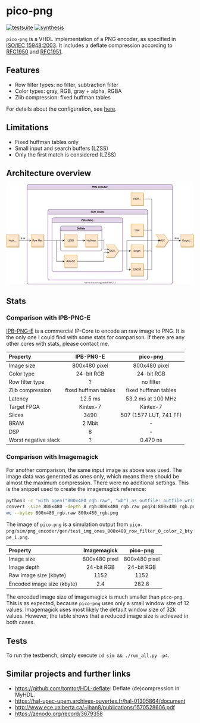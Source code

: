 # pico-png

[![testsuite](https://github.com/marph91/pico-png/workflows/tests/badge.svg)](https://github.com/marph91/pico-png/actions?query=workflow%3Atests)
[![synthesis](https://github.com/marph91/pico-png/workflows/synthesis/badge.svg)](https://github.com/marph91/pico-png/actions?query=workflow%3Asynthesis)

`pico-png` is a VHDL implementation of a PNG encoder, as specified in [ISO/IEC 15948:2003](https://www.w3.org/TR/2003/REC-PNG-20031110/). It includes a deflate compression according to [RFC1950](https://www.ietf.org/rfc/rfc1950.txt) and [RFC1951](https://www.ietf.org/rfc/rfc1951.txt).

## Features

- Row filter types: no filter, subtraction filter
- Color types: gray, RGB, gray + alpha, RGBA
- Zlib compression: fixed huffman tables

For details about the configuration, see [here](doc/toplevel_interface.md).

## Limitations

- Fixed huffman tables only
- Small input and search buffers (LZSS)
- Only the first match is considered (LZSS)

## Architecture overview

![architecture_overview](doc/images/overview.svg)

## Stats

### Comparison with IPB-PNG-E

[IPB-PNG-E](https://ipbloq.files.wordpress.com/2017/09/ipb-png-e-pb.pdf) is a commercial IP-Core to encode an raw image to PNG. It is the only one I could find with some stats for comparison. If there are any other cores with stats, please contact me.

|Property|IPB-PNG-E|pico-png|
|:-|:-:|:-:|
|Image size|800x480 pixel|800x480 pixel|
|Color type|24-bit RGB|24-bit RGB|
|Row filter type|?|no filter|
|Zlib compression|fixed huffman tables|fixed huffman tables|
|Latency|12.5 ms|53.2 ms at 100 MHz|
|Target FPGA|Kintex-7|Kintex-7|
|Slices|3490|507 (1577 LUT, 741 FF)|
|BRAM|2 Mbit|-|
|DSP|8|-|
|Worst negative slack|?|0.470 ns|

### Comparison with Imagemagick

For another comparison, the same input image as above was used. The image data was generated as ones only, which means there should be almost the maximum compression. There were no additional settings. This is the snippet used to create the imagemagick reference:

```bash
python3 -c 'with open("800x480_rgb.raw", "wb") as outfile: outfile.write(bytes([1]*800*480*3))'
convert -size 800x480 -depth 8 rgb:800x480_rgb.raw png24:800x480_rgb.png
wc --bytes 800x480_rgb.raw 800x480_rgb.png
```

The image of `pico-png` is a simulation output from `pico-png/sim/png_encoder/gen/test_img_ones_800x480_row_filter_0_color_2_btype_1.png`.

|Property|Imagemagick|pico-png|
|:-|:-:|:-:|
|Image size|800x480 pixel|800x480 pixel|
|Image depth|24-bit RGB|24-bit RGB|
|Raw image size (kbyte)|1152|1152|
|Encoded image size (kbyte)|2.4|282.8|

The encoded image size of imagemagick is much smaller than `pico-png`. This is as expected, because `pico-png` uses only a small window size of 12 values. Imagemagick uses most likely the default window size of 32k values. However, the table shows that a reduced image size is achieved in both cases.

## Tests

To run the testbench, simply execute `cd sim && ./run_all.py -p4`.

## Similar projects and further links

- <https://github.com/tomtor/HDL-deflate>: Deflate (de)compression in MyHDL.
- <https://hal-upec-upem.archives-ouvertes.fr/hal-01305864/document>
- <http://www.ece.ualberta.ca/~jhan8/publications/1570528606.pdf>
- <https://zenodo.org/record/3679358>
